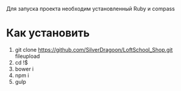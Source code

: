 Для запуска проекта необходим установленный Ruby и compass

# Как установить

1. git clone https://github.com/SilverDragoon/LoftSchool_Shop.git fileupload
2. cd !$
3. bower i
4. npm i
5. gulp


